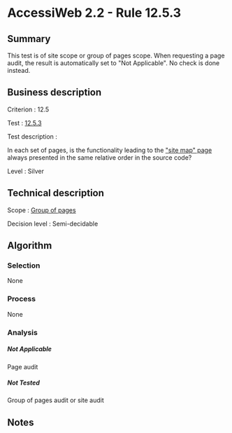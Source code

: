 # AccessiWeb 2.2 - Rule 12.5.3

## Summary

This test is of site scope or group of pages scope. When requesting a page audit, the result is automatically set to "Not Applicable". No check is done instead.

## Business description

Criterion : 12.5

Test : [12.5.3](http://www.accessiweb.org/index.php/accessiweb-22-english-version.html#test-12-5-3)

Test description :

In each set of pages, is the functionality leading to the [&quot;site map&quot; page ](http://www.accessiweb.org/index.php/glossary-76.html#mPlanSite) always presented in the same relative order in the source code?

Level : Silver 

## Technical description

Scope : [Group of pages](/en/category/rules-design/accessiweb-11/scope/group_of_pages)

Decision level : Semi-decidable

## Algorithm

### Selection

None

### Process

None

### Analysis

##### Not Applicable

Page audit 

##### Not Tested

Group of pages audit or site audit

## Notes
